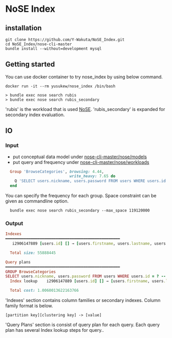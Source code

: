 # NoSE Index

## installation

```
git clone https://github.com/Y-Wakuta/NoSE_Index.git
cd NoSE_Index/nose-cli-master
bundle install --without=development mysql
```

## Getting started

You can use docker container to try nose_index by using below command.

```
docker run -it --rm yusukew/nose_index /bin/bash

> bundle exec nose search rubis
> bundle exec nose search rubis_secondary
```

'rubis' is the workload that is used [NoSE](https://michael.mior.ca/projects/nose/).
'rubis_secondary' is expanded for secondary index evaluation.

## IO

### Input

* put conceptual data model under [nose-cli-master/nose/models](./nose-cli-master/nose/models)
* put query and frequency under [nose-cli-master/nose/workloads](./nose-cli-master/nose/workloads)

```ruby
  Group 'BrowseCategories', browsing: 4.44,
                            write_heavy: 7.65 do
    Q 'SELECT users.nickname, users.password FROM users WHERE users.id = ? -- 1'
  end
```

You can specify the frequency for each group.
Space constraint can be given as commandline option.

```
  bundle exec nose search rubis_secondary --max_space 119120000
```

### Output

``` ruby
Indexes
━━━━━━━━━━━━━━━━━━━━━━━━━━━━━━━━━━━━━━━━━━━━━━━━━━
   i2906147889 [users.id] [] → [users.firstname, users.lastname, users.nickname, users.password, users.email, users.rating, users.balance, users.creation_date] size: $206000 Graph(nodes: users, edges: {})

  Total size: 55888445

Query plans
━━━━━━━━━━━━━━━━━━━━━━━━━━━━━━━━━━━━━━━━━━━━━━━━━━
GROUP BrowseCategories
SELECT users.nickname, users.password FROM users WHERE users.id = ? -- 1 users * 4.44 = 0.0409392529394436
  Index lookup    i2906147889 [users.id] [] → [users.firstname, users.lastname, users.nickname, users.password, users.email, users.rating, users.balance, users.creation_date] size: $206000 Graph(nodes: users, edges: {}) * 1.0/1 

  Total cost: 1.0060013622163766
```

'Indexes' section contains column families or secondary indexes. Column family format is below.

```
[partition key][clustering key] -> [value]
```

'Query Plans' section is consist of query plan for each query. Each query plan has several Index lookup steps for query..